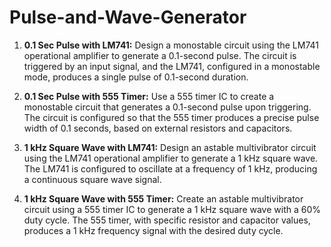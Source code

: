 # Pulse-and-Wave-Generator
1. **0.1 Sec Pulse with LM741:** Design a monostable circuit using the LM741 operational amplifier to generate a 0.1-second pulse. The circuit is triggered by an input signal, and the LM741, configured in a monostable mode, produces a single pulse of 0.1-second duration.

2. **0.1 Sec Pulse with 555 Timer:** Use a 555 timer IC to create a monostable circuit that generates a 0.1-second pulse upon triggering. The circuit is configured so that the 555 timer produces a precise pulse width of 0.1 seconds, based on external resistors and capacitors.

3. **1 kHz Square Wave with LM741:** Design an astable multivibrator circuit using the LM741 operational amplifier to generate a 1 kHz square wave. The LM741 is configured to oscillate at a frequency of 1 kHz, producing a continuous square wave signal.

4. **1 kHz Square Wave with 555 Timer:** Create an astable multivibrator circuit using a 555 timer IC to generate a 1 kHz square wave with a 60% duty cycle. The 555 timer, with specific resistor and capacitor values, produces a 1 kHz frequency signal with the desired duty cycle.
